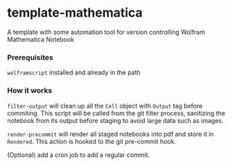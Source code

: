 # template-mathematica

A template with some automation tool for version controlling Wolfram Mathematica Notebook

### Prerequisites

`wolframscript` installed and already in the path

### How it works

`filter-output` will clean up all the `Cell` object  with `Output` tag before commiting. This script will be called from the git filter process, sanitizing the notebook from its output before staging to avoid large data such as images.

`render-precommit` will render all staged notebooks into pdf and store it in `Rendered`. This action is hooked to the git pre-commit hook.

(Optional) add a cron job to add a regular commit.




